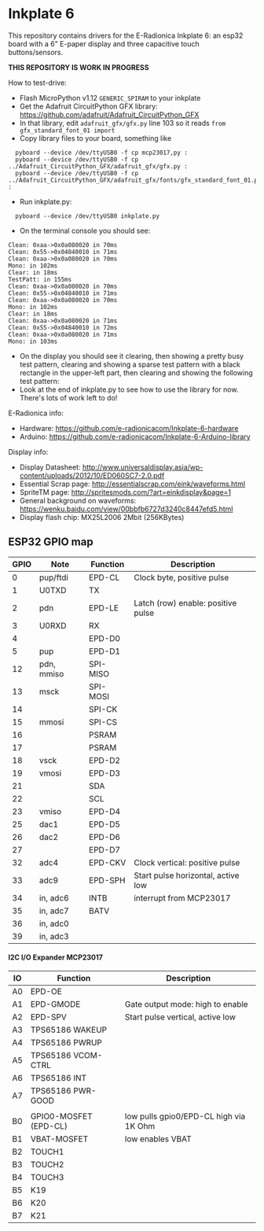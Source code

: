 Inkplate 6
==========

This repository contains drivers for the E-Radionica Inkplate 6: an esp32 board with
a 6" E-paper display and three capacitive touch buttons/sensors.

__THIS REPOSITORY IS WORK IN PROGRESS__

How to test-drive:
- Flash MicroPython v1.12 `GENERIC_SPIRAM` to your inkplate
- Get the Adafruit CircuitPython GFX library: https://github.com/adafruit/Adafruit_CircuitPython_GFX
- In that library, edit `adafruit_gfx/gfx.py` line 103 so it reads
  `from gfx_standard_font_01 import`
- Copy library files to your board, something like
```
  pyboard --device /dev/ttyUSB0 -f cp mcp23017,py :
  pyboard --device /dev/ttyUSB0 -f cp ../Adafruit_CircuitPython_GFX/adafruit_gfx/gfx.py :
  pyboard --device /dev/ttyUSB0 -f cp ../Adafruit_CircuitPython_GFX/adafruit_gfx/fonts/gfx_standard_font_01.py :
```
- Run inkplate.py:
```
  pyboard --device /dev/ttyUSB0 inkplate.py
```
- On the terminal console you should see:
```
Clean: 0xaa->0x0a080020 in 70ms
Clean: 0x55->0x04840010 in 71ms
Clean: 0xaa->0x0a080020 in 70ms
Mono: in 102ms
Clear: in 18ms
TestPatt: in 155ms
Clean: 0xaa->0x0a080020 in 70ms
Clean: 0x55->0x04840010 in 71ms
Clean: 0xaa->0x0a080020 in 70ms
Mono: in 102ms
Clear: in 18ms
Clean: 0xaa->0x0a080020 in 71ms
Clean: 0x55->0x04840010 in 72ms
Clean: 0xaa->0x0a080020 in 71ms
Mono: in 103ms
```
- On the display you should see it clearing, then showing a pretty busy test pattern, clearing and
  showing a sparse test pattern with a black rectangle in the upper-left part, then clearing and
  showing the following test pattern:
- Look at the end of inkplate.py to see how to use the library for now. There's lots of work
  left to do!

E-Radionica info:
- Hardware: https://github.com/e-radionicacom/Inkplate-6-hardware
- Arduino: https://github.com/e-radionicacom/Inkplate-6-Arduino-library

Display info:
- Display Datasheet: http://www.universaldisplay.asia/wp-content/uploads/2012/10/ED060SC7-2.0.pdf
- Essential Scrap page: http://essentialscrap.com/eink/waveforms.html
- SpriteTM page: http://spritesmods.com/?art=einkdisplay&page=1
- General background on waveforms: https://wenku.baidu.com/view/00bbfb6727d3240c8447efd5.html
- Display flash chip: MX25L2006 2Mbit (256KBytes)

ESP32 GPIO map
--------------

| GPIO | Note       | Function | Description |
| ---- | ----       | -------- | ----------- |
|   0  | pup/ftdi   | EPD-CL   | Clock byte, positive pulse |
|   1  | U0TXD      | TX       |
|   2  | pdn        | EPD-LE   | Latch (row) enable: positive pulse |
|   3  | U0RXD      | RX       |
|   4  |            | EPD-D0   |
|   5  | pup        | EPD-D1   |
|  12  | pdn, mmiso | SPI-MISO |
|  13  | msck       | SPI-MOSI |
|  14  |            | SPI-CK   |
|  15  | mmosi      | SPI-CS   |
|  16  |            | PSRAM    |
|  17  |            | PSRAM    |
|  18  | vsck       | EPD-D2   |
|  19  | vmosi      | EPD-D3   |
|  21  |            | SDA      |
|  22  |            | SCL      |
|  23  | vmiso      | EPD-D4   |
|  25  | dac1       | EPD-D5   |
|  26  | dac2       | EPD-D6   |
|  27  |            | EPD-D7   |
|  32  | adc4       | EPD-CKV  | Clock vertical: positive pulse |
|  33  | adc9       | EPD-SPH  | Start pulse horizontal, active low |
|  34  | in, adc6   | INTB     | interrupt from MCP23017 |
|  35  | in, adc7   | BATV     |
|  36  | in, adc0   |          |
|  39  | in, adc3   |          |

#### I2C I/O Expander MCP23017

| IO | Function | Description |
| -- | -------- | ----------- |
| A0 | EPD-OE   |
| A1 | EPD-GMODE | Gate output mode: high to enable |
| A2 | EPD-SPV  | Start pulse vertical, active low |
| A3 | TPS65186 WAKEUP |
| A4 | TPS65186 PWRUP |
| A5 | TPS65186 VCOM-CTRL |
| A6 | TPS65186 INT |
| A7 | TPS65186 PWR-GOOD |
|    |          |             |
| B0 | GPIO0-MOSFET (EPD-CL) | low pulls gpio0/EPD-CL high via 1K Ohm |
| B1 | VBAT-MOSFET | low enables VBAT |
| B2 | TOUCH1   |
| B3 | TOUCH2   |
| B4 | TOUCH3   |
| B5 | K19      |
| B6 | K20      |
| B7 | K21      |
